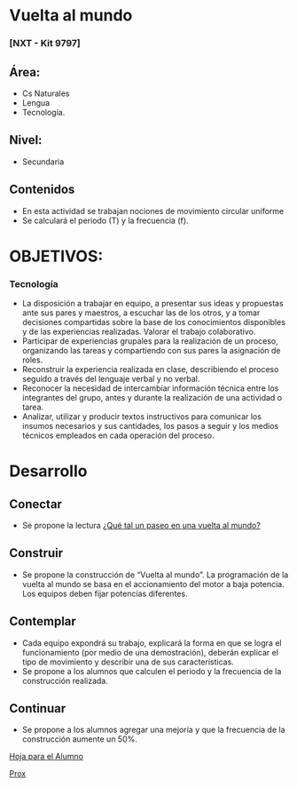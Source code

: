 # Vuelta al mundo
### [NXT - Kit 9797]
## Área:
* Cs Naturales
* Lengua
* Tecnología.
## Nivel:
* Secundaria
## Contenidos
* En esta actividad se trabajan nociones de movimiento circular uniforme
* Se calculará el periodo (T) y la frecuencia (f). 

# OBJETIVOS:
### Tecnología
* La disposición a trabajar en equipo, a presentar sus ideas y propuestas ante sus pares y maestros, a escuchar las de los otros, y a tomar decisiones compartidas sobre la base de los conocimientos disponibles y de las experiencias realizadas. Valorar el trabajo colaborativo.
* Participar de experiencias grupales para la realización de un proceso, organizando las tareas y compartiendo con sus pares la asignación de roles.
* Reconstruir la experiencia realizada en clase, describiendo el proceso seguido a través del lenguaje verbal y no verbal.
* Reconocer la necesidad de intercambiar información técnica entre los integrantes del grupo, antes y durante la realización de una actividad o tarea.
* Analizar, utilizar y producir textos instructivos para comunicar los insumos necesarios y sus cantidades, los pasos a seguir y los medios técnicos empleados en cada operación del proceso.
# Desarrollo
## Conectar
* Se propone la lectura [¿Qué tal un paseo en una vuelta al mundo?](https://github.com/jefaturapalaa/olimpiadainet2018/blob/master/Vuelta_al_mundo_-_Lectura_complementaria.pdf)
## Construir
* Se propone la construcción de “Vuelta al mundo”. La programación de la vuelta al mundo se basa en el accionamiento del motor a baja potencia. Los equipos deben fijar potencias diferentes.
## Contemplar
* Cada equipo expondrá su trabajo, explicará la forma en que se logra el funcionamiento (por medio de una demostración), deberán explicar el tipo de movimiento y describir una de sus características.
* Se propone a los alumnos que calculen el periodo y la frecuencia de la construcción realizada.
## Continuar
* Se propone a los alumnos agregar una mejoría y que la frecuencia de la construcción aumente un 50%.

[Hoja para el Alumno](https://github.com/jefaturapalaa/olimpiadainet2018/blob/master/Hoja_del_alumno_-_Vuelta_al_mundo.pdf)

[Prox](WeDo06)
